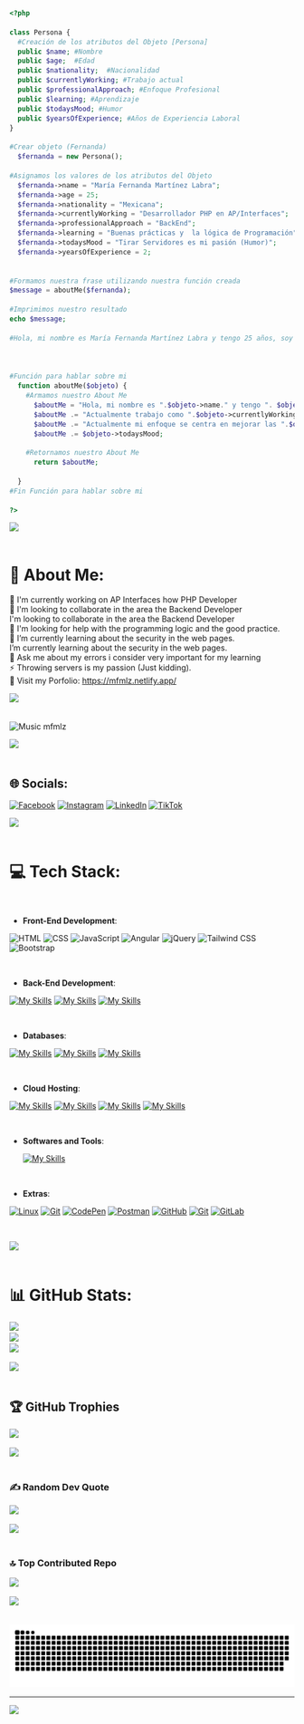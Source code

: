 ```php
<?php

class Persona {
  #Creación de los atributos del Objeto [Persona]
  public $name; #Nombre
  public $age;  #Edad
  public $nationality;  #Nacionalidad
  public $currentlyWorking; #Trabajo actual
  public $professionalApproach; #Enfoque Profesional
  public $learning; #Aprendizaje
  public $todaysMood; #Humor
  public $yearsOfExperience; #Años de Experiencia Laboral
}

#Crear objeto (Fernanda)
  $fernanda = new Persona();

#Asignamos los valores de los atributos del Objeto
  $fernanda->name = "María Fernanda Martínez Labra";
  $fernanda->age = 25;
  $fernanda->nationality = "Mexicana";
  $fernanda->currentlyWorking = "Desarrollador PHP en AP/Interfaces";
  $fernanda->professionalApproach = "BackEnd";
  $fernanda->learning = "Buenas prácticas y  la lógica de Programación";
  $fernanda->todaysMood = "Tirar Servidores es mi pasión (Humor)";
  $fernanda->yearsOfExperience = 2;


#Formamos nuestra frase utilizando nuestra función creada
$message = aboutMe($fernanda);

#Imprimimos nuestro resultado
echo $message;

#Hola, mi nombre es María Fernanda Martínez Labra y tengo 25 años, soy de nacionalidad Mexicana. Actualmente trabajo como Desarrollador PHP en AP/Interfaces y mi enfoque profesional es el área del BackEnd. Actualmente mi enfoque se centra en mejorar las Buenas prácticas y la lógica de Programación y si tuviera una frase que me describiera sería: Tirar Servidores es mi pasión (Humor).



#Función para hablar sobre mi
  function aboutMe($objeto) {
    #Armamos nuestro About Me
      $aboutMe = "Hola, mi nombre es ".$objeto->name." y tengo ". $objeto->age." años, soy de nacionalidad ". $objeto->nationality.".";
      $aboutMe .= "Actualmente trabajo como ".$objeto->currentlyWorking." y mi enfoque profesional es el área del ".$objeto->professionalApproach.".";
      $aboutMe .= "Actualmente mi enfoque se centra en mejorar las ".$objeto->learning. " y si tuviera una frase que me describiera sería: ";
      $aboutMe .= $objeto->todaysMood;
  
    #Retornamos nuestro About Me
      return $aboutMe;
  
  }
#Fin Función para hablar sobre mi

?>

```

<img src="https://user-images.githubusercontent.com/73097560/115834477-dbab4500-a447-11eb-908a-139a6edaec5c.gif"><br><br>

# 💫 About Me:
🔭 I'm currently working on AP Interfaces how PHP Developer<br>👯 I'm looking to collaborate in the area the Backend Developer<br>I'm looking to collaborate in the area the Backend Developer<br>🤝 I'm looking for help with the programming logic and the good practice.<br>🌱 I’m currently learning about the security in the web pages.<br>I’m currently learning about the security in the web pages.<br>💬 Ask me about my errors i consider very important for my learning<br>⚡ Throwing servers is my passion (Just kidding). <br>💫 Visit my Porfolio: https://mfmlz.netlify.app/

<img src="https://user-images.githubusercontent.com/73097560/115834477-dbab4500-a447-11eb-908a-139a6edaec5c.gif"><br><br>

![Music mfmlz](https://spotify-recently-played-readme.vercel.app/api?user=12186582363&count=1)

<img src="https://user-images.githubusercontent.com/73097560/115834477-dbab4500-a447-11eb-908a-139a6edaec5c.gif"><br><br>


## 🌐 Socials:
[![Facebook](https://img.shields.io/badge/Facebook-%231877F2.svg?logo=Facebook&logoColor=white)](https://facebook.com/FerMtzLabra) [![Instagram](https://img.shields.io/badge/Instagram-%23E4405F.svg?logo=Instagram&logoColor=white)](https://instagram.com/_mf_ml_) [![LinkedIn](https://img.shields.io/badge/LinkedIn-%230077B5.svg?logo=linkedin&logoColor=white)](https://linkedin.com/in/maria-fernanda-martinez-labra-732039161) [![TikTok](https://img.shields.io/badge/TikTok-%23000000.svg?logo=TikTok&logoColor=white)](https://tiktok.com/@fmltz) 

<img src="https://user-images.githubusercontent.com/73097560/115834477-dbab4500-a447-11eb-908a-139a6edaec5c.gif"><br><br>

# 💻 Tech Stack:

<br>   
    
- **Front-End Development**:

![HTML](https://img.shields.io/badge/HTML-E34F26?style=for-the-badge&logo=html5&logoColor=white)
![CSS](https://img.shields.io/badge/CSS-1572B6?style=for-the-badge&logo=css3&logoColor=white)
![JavaScript](https://img.shields.io/badge/JavaScript-F7DF1E?style=for-the-badge&logo=javascript&logoColor=black)
![Angular](https://img.shields.io/badge/Angular-DD0031?style=for-the-badge&logo=angular&logoColor=white)
![jQuery](https://img.shields.io/badge/jQuery-0769AD?style=for-the-badge&logo=jquery&logoColor=white)
![Tailwind CSS](https://img.shields.io/badge/Tailwind%20CSS-38B2AC?style=for-the-badge&logo=tailwind-css&logoColor=white)
![Bootstrap](https://img.shields.io/badge/Bootstrap-563D7C?style=for-the-badge&logo=bootstrap&logoColor=white)


<br>

- **Back-End Development**:

[![My Skills](https://img.shields.io/badge/PHP-777BB4?style=for-the-badge&logo=php&logoColor=white)](https://skills.thijs.gg)
[![My Skills](https://img.shields.io/badge/Java-007396?style=for-the-badge&logo=java&logoColor=white)](https://skills.thijs.gg)
[![My Skills](https://img.shields.io/badge/Node.js-339933?style=for-the-badge&logo=node.js&logoColor=white)](https://skills.thijs.gg)


<br>

- **Databases**:

[![My Skills](https://img.shields.io/badge/MongoDB-47A248?style=for-the-badge&logo=mongodb&logoColor=white)](https://skills.thijs.gg)
[![My Skills](https://img.shields.io/badge/MySQL-4479A1?style=for-the-badge&logo=mysql&logoColor=white)](https://skills.thijs.gg)
[![My Skills](https://img.shields.io/badge/SQL-003B57?style=for-the-badge&logo=sql&logoColor=white)](https://skills.thijs.gg)


<br>

- **Cloud Hosting**:

[![My Skills](https://img.shields.io/badge/AWS-232F3E?style=for-the-badge&logo=amazon-aws&logoColor=white)](https://skills.thijs.gg)
[![My Skills](https://img.shields.io/badge/Azure-0078D4?style=for-the-badge&logo=microsoft-azure&logoColor=white)](https://skills.thijs.gg)
[![My Skills](https://img.shields.io/badge/GitHub-181717?style=for-the-badge&logo=github&logoColor=white)](https://skills.thijs.gg)
[![My Skills](https://img.shields.io/badge/Netlify-00C7B7?style=for-the-badge&logo=netlify&logoColor=white)](https://skills.thijs.gg)


<br>

- **Softwares and Tools**:

  [![My Skills](https://skills.thijs.gg/icons?i=linux,git,codepen,postman,bash,eclipse,figma,github,gitlab )](https://skills.thijs.gg)

<br>

- **Extras**:

[![Linux](https://img.shields.io/badge/logo-linux-blue?logo=linux)](https://skills.thijs.gg)
[![Git](https://img.shields.io/badge/logo-git-blue?logo=git)](https://skills.thijs.gg) 
[![CodePen](https://img.shields.io/badge/logo-codepen-blue?logo=codepen)](https://skills.thijs.gg) 
[![Postman](https://img.shields.io/badge/logo-postman-blue?logo=postman)](https://skills.thijs.gg) 
[![GitHub](https://img.shields.io/badge/logo-github-blue?logo=github)](https://skills.thijs.gg) 
[![Git](https://img.shields.io/badge/logo-git-blue?logo=git)](https://skills.thijs.gg) 
[![GitLab](https://img.shields.io/badge/logo-gitlab-blue?logo=gitlab&logoColor=white)](https://skills.thijs.gg)

<br>

<img src="https://user-images.githubusercontent.com/73097560/115834477-dbab4500-a447-11eb-908a-139a6edaec5c.gif"><br><br>

# 📊 GitHub Stats:
![](https://github-readme-stats.vercel.app/api?username=mf-mlz&theme=omni&hide_border=false&include_all_commits=true&count_private=true)<br/>
![](https://github-readme-streak-stats.herokuapp.com/?user=mf-mlz&theme=omni&hide_border=false)<br/>
![](https://github-readme-stats.vercel.app/api/top-langs/?username=mf-mlz&theme=omni&hide_border=false&include_all_commits=true&count_private=true&layout=compact)

<img src="https://user-images.githubusercontent.com/73097560/115834477-dbab4500-a447-11eb-908a-139a6edaec5c.gif"><br><br>

## 🏆 GitHub Trophies
![](https://github-profile-trophy.vercel.app/?username=mf-mlz&theme=juicyfresh&no-frame=false&no-bg=false&margin-w=4)

<img src="https://user-images.githubusercontent.com/73097560/115834477-dbab4500-a447-11eb-908a-139a6edaec5c.gif"><br><br>

### ✍️ Random Dev Quote
![](https://quotes-github-readme.vercel.app/api?type=horizontal&theme=radical)

<img src="https://user-images.githubusercontent.com/73097560/115834477-dbab4500-a447-11eb-908a-139a6edaec5c.gif"><br><br>

### 🔝 Top Contributed Repo
![](https://github-contributor-stats.vercel.app/api?username=mf-mlz&limit=5&theme=dracula&combine_all_yearly_contributions=true)

<img src="https://user-images.githubusercontent.com/73097560/115834477-dbab4500-a447-11eb-908a-139a6edaec5c.gif"><br><br>

<div align="center">
  <a href="https://mf-mlz.github.io/mf-mlz/">
  <img  src="https://github.com/1999AZZAR/1999AZZAR/blob/main/resources/img/grid-snake.svg"
       alt="snake" /></a>
</div>

---
[![](https://visitcount.itsvg.in/api?id=mf-mlz&icon=7&color=5)](https://visitcount.itsvg.in)

<!-- Proudly created with GPRM ( https://gprm.itsvg.in ) -->

